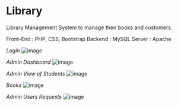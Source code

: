 # Library
Library Management System to manage their books and customers. 

Front-End : PHP, CSS, Bootstrap
Backend : MySQL
Server : Apache

*Login*
![image](https://user-images.githubusercontent.com/77526217/116258386-89915900-a792-11eb-91d5-c8a8e76ed514.png)

*Admin Dashboard*
![image](https://user-images.githubusercontent.com/77526217/116258533-aa59ae80-a792-11eb-8170-7da864d26d75.png)

*Admin View of Students*
![image](https://user-images.githubusercontent.com/77526217/116258779-df660100-a792-11eb-9fca-4a38617ff4e9.png)

*Books*
![image](https://user-images.githubusercontent.com/77526217/116258845-ed1b8680-a792-11eb-9a71-956e9fc8e4f3.png)

*Admin Users Requests*
![image](https://user-images.githubusercontent.com/77526217/116258942-0290b080-a793-11eb-86e7-ad0531e45544.png)


